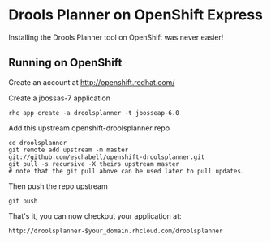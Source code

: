 Drools Planner on OpenShift Express
===================================
Installing the Drools Planner tool on OpenShift was never easier!

Running on OpenShift
--------------------

Create an account at http://openshift.redhat.com/

Create a jbossas-7 application

    rhc app create -a droolsplanner -t jbosseap-6.0

Add this upstream openshift-droolsplanner repo

    cd droolsplanner
    git remote add upstream -m master git://github.com/eschabell/openshift-droolsplanner.git
    git pull -s recursive -X theirs upstream master
    # note that the git pull above can be used later to pull updates.
    
Then push the repo upstream

    git push

That's it, you can now checkout your application at:

    http://droolsplanner-$your_domain.rhcloud.com/droolsplanner

